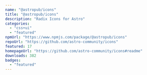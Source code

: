 ```yaml
---
name: "@astropub/icons"
title: "@astropub/icons"
description: "Radix Icons for Astro"
categories:
  - "css+ui"
  - "featured"
npmUrl: "https://www.npmjs.com/package/@astropub/icons"
repoUrl: "https://github.com/astro-community/icons"
featured: 17
homepageUrl: "https://github.com/astro-community/icons#readme"
downloads: 382
badges:
  - "featured"
---
```

